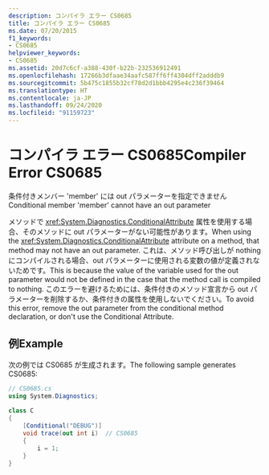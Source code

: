 ```yaml
---
description: コンパイラ エラー CS0685
title: コンパイラ エラー CS0685
ms.date: 07/20/2015
f1_keywords:
- CS0685
helpviewer_keywords:
- CS0685
ms.assetid: 20d7c6cf-a388-430f-b22b-232536912491
ms.openlocfilehash: 17266b3dfaae34aafc587ff6ff4304dff2adddb9
ms.sourcegitcommit: 5b475c1855b32cf78d2d1bbb4295e4c236f39464
ms.translationtype: HT
ms.contentlocale: ja-JP
ms.lasthandoff: 09/24/2020
ms.locfileid: "91159723"
---
```

# <a name="compiler-error-cs0685"></a><span data-ttu-id="13e78-103">コンパイラ エラー CS0685</span><span class="sxs-lookup"><span data-stu-id="13e78-103">Compiler Error CS0685</span></span>

<span data-ttu-id="13e78-104">条件付きメンバー 'member' には out パラメーターを指定できません</span><span class="sxs-lookup"><span data-stu-id="13e78-104">Conditional member 'member' cannot have an out parameter</span></span>  
  
 <span data-ttu-id="13e78-105">メソッドで <xref:System.Diagnostics.ConditionalAttribute> 属性を使用する場合、そのメソッドに out パラメーターがない可能性があります。</span><span class="sxs-lookup"><span data-stu-id="13e78-105">When using the <xref:System.Diagnostics.ConditionalAttribute> attribute on a method, that method may not have an out parameter.</span></span> <span data-ttu-id="13e78-106">これは、メソッド呼び出しが nothing にコンパイルされる場合、out パラメーターに使用される変数の値が定義されないためです。</span><span class="sxs-lookup"><span data-stu-id="13e78-106">This is because the value of the variable used for the out parameter would not be defined in the case that the method call is compiled to nothing.</span></span> <span data-ttu-id="13e78-107">このエラーを避けるためには、条件付きのメソッド宣言から out パラメーターを削除するか、条件付きの属性を使用しないでください。</span><span class="sxs-lookup"><span data-stu-id="13e78-107">To avoid this error, remove the out parameter from the conditional method declaration, or don't use the Conditional Attribute.</span></span>  
  
## <a name="example"></a><span data-ttu-id="13e78-108">例</span><span class="sxs-lookup"><span data-stu-id="13e78-108">Example</span></span>  

 <span data-ttu-id="13e78-109">次の例では CS0685 が生成されます。</span><span class="sxs-lookup"><span data-stu-id="13e78-109">The following sample generates CS0685:</span></span>  
  
```csharp  
// CS0685.cs  
using System.Diagnostics;  
  
class C  
{  
    [Conditional("DEBUG")]  
    void trace(out int i)  // CS0685  
    {  
        i = 1;  
    }  
}  
```
